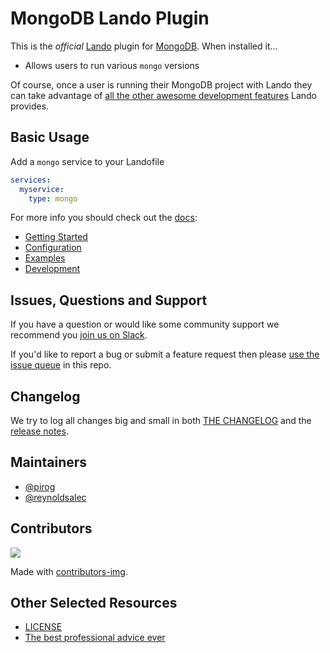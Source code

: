 # MongoDB Lando Plugin

This is the _official_ [Lando](https://lando.dev) plugin for [MongoDB](https://www.mongodb.com/). When installed it...

* Allows users to run various `mongo` versions

Of course, once a user is running their MongoDB project with Lando they can take advantage of [all the other awesome development features](https://docs.lando.dev) Lando provides.

## Basic Usage

Add a `mongo` service to your Landofile

```yaml
services:
  myservice:
    type: mongo
```

For more info you should check out the [docs](https://docs.lando.dev/mongo):

* [Getting Started](https://docs.lando.dev/mongo/)
* [Configuration](https://docs.lando.dev/mongo/config.html)
* [Examples](https://github.com/lando/mongo/tree/main/examples)
* [Development](https://docs.lando.dev/mongo/development.html)

## Issues, Questions and Support

If you have a question or would like some community support we recommend you [join us on Slack](https://launchpass.com/devwithlando).

If you'd like to report a bug or submit a feature request then please [use the issue queue](https://github.com/lando/mongo/issues/new/choose) in this repo.

## Changelog

We try to log all changes big and small in both [THE CHANGELOG](https://github.com/lando/mongo/blob/main/CHANGELOG.md) and the [release notes](https://github.com/lando/mongo/releases).


## Maintainers

* [@pirog](https://github.com/pirog)
* [@reynoldsalec](https://github.com/reynoldsalec)

## Contributors

<a href="https://github.com/lando/mongo/graphs/contributors">
  <img src="https://contrib.rocks/image?repo=lando/mongo" />
</a>

Made with [contributors-img](https://contrib.rocks).

## Other Selected Resources

* [LICENSE](https://github.com/lando/mongo/blob/main/LICENSE.md)
* [The best professional advice ever](https://www.youtube.com/watch?v=tkBVDh7my9Q)